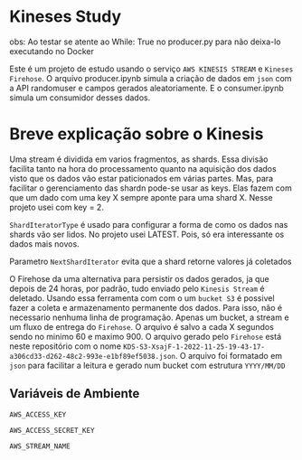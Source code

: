 # Kineses Study
obs: Ao testar se atente ao While: True no producer.py para não deixa-lo executando no Docker

Este é um projeto de estudo usando o serviço `AWS KINESIS STREAM` e `Kineses Firehose`. O arquivo producer.ipynb simula a criação de dados em `json` com a API randomuser e campos gerados aleatoriamente. E o consumer.ipynb simula um consumidor desses dados.

# Breve explicação sobre o Kinesis
Uma stream é dividida em varios fragmentos, as shards. Essa divisão facilita tanto na hora do processamento quanto na aquisição dos dados visto que os dados vão estar paticionados em várias partes. Mas, para facilitar o gerenciamento das shardn pode-se usar as keys. Elas fazem com que um dado com uma key X sempre aponte para uma shard X. Nesse projeto usei com key = 2.

`ShardIteratorType` é usado para configurar a forma de como os dados nas shards vão ser lidos. No projeto usei LATEST. Pois, só era interessante os dados mais novos.

Parametro `NextShardIterator` evita que a shard retorne valores já coletados 

O Firehose da uma alternativa para persistir os dados gerados, ja que depois de 24 horas, por padrão, tudo enviado pelo `Kinesis Stream` é deletado. Usando essa ferramenta com com o um `bucket S3` é possivel fazer a coleta e armazenamento permanente dos dados. Para isso, não é necessario nenhuma linha de programação. Apenas um bucket, a stream e um fluxo de entrega do `Firehose`. O arquivo é salvo a cada X segundos sendo no minimo 60 e maximo 900.
O arquivo gerado pelo `Firehose` está neste repositório com o nome `KDS-S3-XsajF-1-2022-11-25-19-43-17-a306cd33-d262-48c2-993e-e1bf89ef5038.json`. O arquivo foi formatado em `json` para facilitar a leitura e gerado num bucket com estrutura `YYYY/MM/DD`

## Variáveis de Ambiente



`AWS_ACCESS_KEY`

`AWS_ACCESS_SECRET_KEY`

`AWS_STREAM_NAME`

